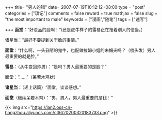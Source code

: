 +++
title= "男人的错"
date= 2007-07-19T10:12:12+08:00
type = "post"
categories = ["琐记"]
comments = false
reward = true
mathjax = false
slug = "the most important to male"
keywords = ["漫画","随笔"]
tags = ["速写"]

+++
**面堂**：“好没品的脸啊！”(还是虎牛样子的雷易正在抢着别人的便当。)

诸星当：“最好不要提到关于脸的事情。”

**面堂**：“什么啊，一头丑陋的鬼牛，也配做拉姆小姐的未婚夫吗？（梳头发）男人最重要的就是脸。”

**雷易**：（从牛变回帅男）：“是吗？男人最重要的是脸？”

面堂：“……”（呆若木鸡状）

**诸星当**：（递上话筒）“面堂，谈谈感想。”

**面堂**（继续呆若木鸡）：“男，男人，男人最重要的是钱！”

<!--more-->

{{< img src="https://ian2.oss-cn-hangzhou.aliyuncs.com/clt6/20200320183733.png" >}}
